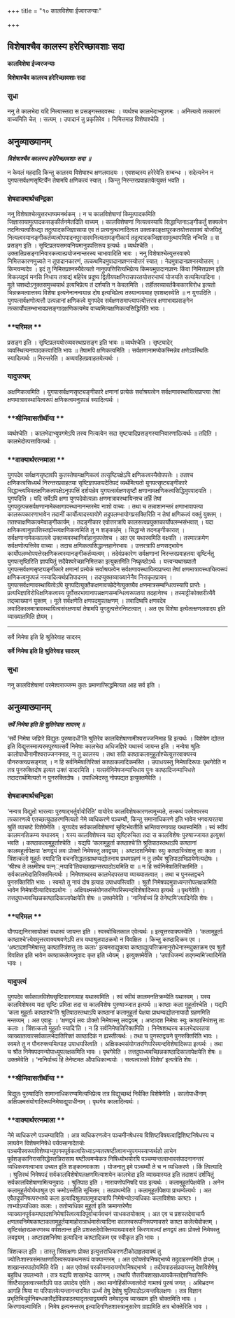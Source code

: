+++
title = "१० कालविशेषा ईज्वरजन्याः"

+++


## विशेषाश्चैव कालस्य हरेरिच्छावशाः सदा

**कालविशेषा ईज्वरजन्याः**

**विशेषाश्चैव कालस्य हरेरिच्छावशाः सदा**

### **सुधा**

ननु ते कालभेदा यदि नित्यास्तदा स प्रसङ्गस्तदवस्थः । व्यर्थश्च कालभेदाभ्युपगमः । अनित्यत्वे तत्कारणं वाच्यमिति चेत् । सत्यम् । उपादानं तु प्रकृतिरेव । निमित्तमाह विशेषाश्चेति ।

## **अनुव्याख्यानम्**

***विशेषाश्चैव कालस्य हरेरिच्छावशाः सदा ॥***

न केवलं महदादि किन्तु कालस्य विशेषाश्च क्षणलवादयः । एवशब्दस्य हरेरेवेति सम्बन्धः । सदेत्यनेन न युगपत्सर्वक्षणसृष्टिर्येन तेषामपि क्षणिकत्वं स्यात् । किन्तु निरन्तरप्रवाहतयेत्युक्तं भवति ।

### **शेषवाक्यार्थचन्द्रिका**

ननु विशेषाश्चेत्युत्तरभाष्यमनर्थकम् । न च कालविशेषाणां किमुत्पादकमिति जिज्ञासायामुत्पादकसङ्कीर्तनमेतदिति वाच्यम् । कालविशेषाणां नित्यत्वस्यापि सिद्धान्तिनाऽङ्गीकर्तुं शक्यत्वेन तदनित्यत्वसिध्द्या तदुत्पादकजिज्ञासाया एव तं प्रत्यनुत्थानादित्यत उक्ताकाङ्क्षापूरकतयोत्तरवाक्यं योजयितुं नित्यत्वस्यानङ्गीकर्तव्यत्वोपपादनपुरःसरमनित्यतामङ्गीकार्य तदुत्पादकजिज्ञासामुत्थापयिति नन्विति ॥ स प्रसङ्ग इति । सृष्टिप्रलयसमयनियमानुपपत्तिरूप इत्यर्थः ॥ व्यर्थश्चेति । उक्तातिप्रसङ्गानिवारकत्वात्प्रयोजनान्तरस्य चाभावादिति भावः । ननु विशेषाश्चेत्युत्तरवाक्ये निमित्तकारणमुच्यते न तूपादानकारणं, तत्कथमिदमुपादानप्रश्नस्योत्तरं स्यात् । नेदमुपादानप्रश्नस्योत्तरम् । किन्त्वन्यदेव । इदं तु निमित्तप्रश्नस्यैवेत्यतो नानुपपत्तिरित्यभिप्रेत्य किमयमुपादानप्रश्नः किंवा निमित्तप्रश्न इति विकल्पद्वयं मनसि निधाय तत्राद्यं बहिरेव प्रदूष्य द्वितीयपक्षनिरासपरतयोत्तरभाष्यं योजयति सत्यमित्यादिना । मूले चशब्दोऽनुक्तसमुच्चयार्थ इत्यभिप्रेत्य तं दर्शयति न केवलमिति । तर्हीतरव्यावर्तकैवकारविरोध इत्यतो भिन्नक्रमत्वात्तस्य विशेषा इत्यनेनानन्वयान्न दोष इत्यभिप्रेत्य तस्यान्वयमाह एवशब्दस्येति ॥ न युगपदिति । युगपत्सर्वक्षणोत्पत्तौ उत्पन्नानां क्षणिकत्वे युगपदेव सर्वक्षणसमाप्त्यापत्योत्तरत्र क्षणाभावप्रसङ्गेन तत्कार्योपलम्भाभावप्रसङ्गादक्षणिकत्वमेव वाच्यमित्यक्षणिकत्वसिद्धिरिति भावः ।

### **परिमल **

प्रसङ्ग इति । सृष्टिप्रलययोरव्यवस्थाप्रसङ्ग इति भावः ॥ व्यर्थश्चेति । सृष्ट्यादेर् व्यवस्थित्यनापादकत्वादिति भावः ॥ तेषामपि क्षणिकत्वमिति । सर्वक्षणानामप्येकस्मिन्नेव क्षणेऽवस्थितिः स्यादित्यर्थः ॥ निरन्तरेति । अव्यवहितप्रवाहतयेत्यर्थः ।

### **यादुपत्यम्**

अक्षणिकत्वमिति । युगपत्सर्वक्षणसृष्ट्यङ्गीकारे क्षणानां प्रत्येकं सर्वाश्रयत्वेन सर्वक्षणावस्थायित्वप्राप्त्या तेषां क्षणमात्रावस्थायित्वरूपं क्षणिकत्वमनुपपन्नं स्यादित्यर्थः ।

### **श्रीनिवासतीर्थीया **

व्यर्थश्चेति । कालभेदाभ्युपगमेऽपि तस्य नित्यत्वेन सदा सृष्ट्यादिप्रसङ्गस्यानिवारणादित्यर्थः ॥ तदिति । कालभेदोत्पत्तावित्यर्थः ।

### **वाक्यार्थरत्नमाला **

युगपदेव सर्वक्षणसृष्टावपि कुतस्तेषामक्षणिकत्वं तत्सृष्टिपक्षेऽपि क्षणिकत्वस्यैवोपपत्तेः । ततश्च क्षणिकत्वसिध्यर्थं निरन्तरप्रवाहतया सृष्टिज्ञापकपदेतिपदं व्यर्थमित्यतो युगपत्सृष्ट्यङ्गीकारे सिद्धान्त्यभिमतक्षणिकत्वपक्षेऽनुपपत्तिं दर्शयन्नेव युगपत्सर्वक्षणसृष्टौ क्षणानामक्षणिकत्वसिद्धिमुपपादयति । युगपदिति । यदि सर्वेऽपि क्षणा युगपदेवोत्पन्नाः क्षणमात्रावस्थायिनश्च तर्हि तेषां युगपदुत्पन्नसर्वक्षणानामेकक्षणावस्थानानन्तरमेव नाशो वाच्यः । तथा च तन्नाशानन्तरं क्षणाभावापत्या कालरूपकारणाभावेन तदानीं कार्योत्पादस्यायोगे तदुपलम्भायोगप्रसक्तिरिति न तेषां क्षणिकत्वं वक्तुं युक्तम् । ततश्चाक्षणिकत्वमेवाङ्गीकार्यम् । तदङ्गीकार एवोत्तरत्रापि कालसत्वप्रयुक्तकार्योपलम्भसंभवात् । यदा क्षणिकत्वानुपपत्तिस्तर्ह्यस्त्वक्षणिकत्वमिति तु न शङ्कार्हम् । सिद्धान्ते तदनङ्गीकारात् । सर्वक्षणानामेककालत्वे उक्तव्यवस्थानिर्वाहानुपपत्तेश्च । अत एव यथास्वमिति वक्ष्यति । तस्मात्क्रमेण सर्वक्षणोत्पत्तिरेव वाच्या । तदाच क्षणिकत्वसिद्धान्तहानेरभावः । उत्तरत्रापि क्षणसद्भावेन कार्योपलम्भोपपत्तेरक्षणिकत्वस्यानङ्गीकर्तव्यत्वम् । तदेवंप्रकारेण सर्वक्षणानां निरन्तरप्रवाहतया सृष्टिर्नतु युगपत्सृष्ठिरिति ज्ञापयितुं सदैवेश्वरेच्छानिमित्तका इत्युक्तमिति निष्कृष्ठोऽर्थः । यत्त्वन्यथाख्यातौ युगपत्सर्वक्षणसृष्ट्यङ्गीकारे क्षणानां प्रत्येकं सर्वाश्रयत्वेन सर्वक्षणावस्थायित्वप्राप्त्या तेषां क्षणमात्रावस्थायित्वरूपं क्षणिकत्वमुपपन्नं नस्यादित्यर्थप्रतिपादनम् । तदप्युक्तव्याख्यानेनैव निराकृतप्रायम् । युगपत्सर्वक्षणावस्थायित्वेऽपि युगपदित्युक्तैकक्षणावच्छेदेनेत्युक्तयैव क्षणमात्रसम्बन्धित्वस्यापि प्राप्तेः । प्रत्यभिज्ञाविरोधिक्षणिकत्वस्य पूर्वोत्तरभावानापन्नक्षणसम्बन्धित्वरूपतया तदहानेश्च । तस्माट्टीकोक्तरीत्यैवै तद्य्वाख्यानं युक्तम् । मूले सर्वक्षणेति क्षणपदमुपलक्षणम् । लवादिष्वपि क्षणवदेव लवादिकालमात्रावस्थायित्वसंरक्षणायां तेषामपि युगदुत्पत्तेरनिष्टत्वात् । अत एव विशेषा इत्येतत्क्षणलवादय इति व्याख्यातमिति ज्ञेयम् ।

------------------------------------------------------------------------

सर्वे निमेषा इति हि श्रुतिरेवाह सादरम्

**सर्वे निमेषा इति हि श्रुतिरेवाह सादरम्**

### **सुधा**

ननु कालविशेषाणां परमेश्वराज्जन्म कुतः प्रमाणात्सिद्धमित्यत आह सर्व इति ।

## **अनुव्याख्यानम्**

***सर्वे निमेषा इति हि श्रुतिरेवाह सादरम् ॥***

‘सर्वे निमेषा जज्ञिरे विद्युतः पुरुषादधी’ति श्रुतिरेव कालविशेषाणामीश्वराज्जनिमाह हि इत्यर्थः । विशेषेण द्योतत इति विद्युत्तस्मात्परमपुरुषात्सर्वे निमेषाः कालभेदा अधिजज्ञिरे यथास्वं जायन्त इति । नन्वेषा श्रुतिः कालोपाधीनामीश्वराज्जननमाह, न तु कालस्य । तथा सति काष्ठाकलामुहूर्ताश्चेत्युत्तरवाक्यस्य पौनरुक्त्यप्रसङ्गात् । न हि सर्वनिमेषातिरिक्तं काष्ठाकलादिकमस्ति । उपाधयस्तु निमेषादिरूपाः पृथगेवेति न तत्र पुनरुक्तिदोष इत्यत उक्तं सादरमिति । यत्सर्वनिमेषजन्माभिधाय पुनः काष्ठादिजन्माभिधत्ते तदादरार्थमित्यतो न पुनरुक्तिदोषः । उपाधिभेदस्तु नोपपद्यत इत्युक्तमेवेति ।

### **शेषवाक्यार्थचन्द्रिका**

‘नन्वत्र विद्युतो भारत्याः पुरुषाद्भर्तुर्वायोरिति’ वायोरेव कालविशेषकारणत्वमुच्यते, तत्कथं परमेश्वरस्य तत्कारणत्वे एतच्छत्युदाहरणमित्यतो नेमे व्यधिकरणे पञ्चम्यौ, किन्तु समानाधिकरणे इति भावेन भगवत्परतया श्रुतिं व्याचष्टे विशेषेणेति । युगपदेव सर्वकालविशेषाणां सृष्टिर्भवतीति भ्रान्तिवारणायाह यथास्वमिति । स्वं स्वीयं कालमनतिक्रम्य यथास्वम् । यस्य कालविशेषस्य यदा सृष्टिरुचिता तदा स कालविशेषः पुरुषाज्जायत इत्युक्तं भवति । काष्ठाकलामुहूर्ताश्चेति । यद्यपि ‘कलामुहूर्ता काष्ठाश्चे’ति श्रुतिपाठस्तथाऽपि काष्ठानां कालमहूर्तापेक्षया ‘क्षणद्वयं लवः प्रोक्तो निमेषस्तु लवद्वयम् । अष्टादशनिमेषाः स्युः काष्ठास्त्रिंशत्तु ताः कलाः । त्रिंशत्कलो मुहूर्तः स्यादि’ति वचनसिद्धतत्प्राथम्यद्योतनाय प्रथमग्रहणं न तु तथैव श्रुतिपाठाभिप्रायेणेत्यदोषः । ‘श्रीश्च ते लक्ष्मीश्च पत्न््नयावि’तिवच्छाखान्तरपाठोऽयमिति वा ॥ न हि सर्वनिमेषातिरिक्तमिति । सर्वकालभेदातिरिक्तमित्यर्थः । निमेषशब्दस्य कालभेदपरतया व्याख्यातत्वात् । तथा च पुनस्तद्वचने पुनरुक्तिरिति भावः । स्वमते तु नायं दोष इत्याह उपाधयस्त्विति । श्रुतौ निमेषपदमुपाध्यन्तरोपलक्षकमिति भावेन निमेषादीत्यादिपदप्रयोगः । अक्षिपक्ष्मसंयोगतरणिपरिस्पन्दविशेषादिरूपा इत्यर्थः ॥ पृथगेवेति । तत्तदुपाध्यवच्छिन्नकाष्ठादिकालापेक्षयेति शेषः ॥ उक्तमेवेति । ‘नानिर्वाच्यं हि तेनेष्टमि’त्यादिनेति शेषः ।

### **परिमल **

यौगपद्यनिरासायोक्तं यथास्वं जायन्त इति । स्वस्वोचितकाल एवेत्यर्थः ॥ इत्युत्तरवाक्यस्येति । ‘कलामुहूर्ताः काष्ठाश्चे’त्येवमुत्तरवाक्यश्रवणेऽपि तत्र यथाश्रुतपाठक्रमो न विवक्षितः । किन्तु काष्ठादिक्रम एव । ‘अष्टादशनिमेषास्तु काष्ठास्त्रिंशत्तु ताः कलाः’ इत्यमराद्युक्त्या काष्ठाद्युत्पत्तिक्रमानुरोधेनास्मदुक्तक्रम एव श्रुतौ विवक्षित इति भावेन काष्ठाकलेत्यनुवादः कृत इति ध्येयम् । इत्युक्तमेवेति । ‘उपाधिजन्यं तद्गम्यमि’त्यादिनेति भावः ।

### **यादुपत्यं**

युगपदेव सर्वकालविशेषसृष्टिवारणायाह यथास्वमिति । स्वं स्वीयं कालमनतिक्रम्येति यथास्वम् । यस्य कालविशेषस्य यदा सृष्टिः प्रमिता तदा स कालविशेषः पुरुषाज्जात इत्यर्थः ॥ काष्ठाः कला मुहूर्ताश्चेति । यद्यपि ‘कला मुहूर्ताः काष्ठाश्चे’ति श्रुतिपाठस्तथाऽपि काष्ठानां कलामुहूर्ता पेक्षया प्राथम्यद्योतनायादौ ग्रहणमिति मन्तव्यम् । अत एवाहुः । ‘क्षणद्वयं लवः प्रोक्तो निमेषास्तु लवद्वयम् । अष्टादश निमेषाः स्युः काष्ठास्त्रिंशत्तु ताः कलाः । त्रिंशत्कलो मुहूर्ताः स्यादि’ति । न हि सर्वनिमेषातिरिक्तमिति । निमेषशब्दस्य कालभेदपरतया व्याख्यातत्वात्सर्वकालभेदातिरिक्तं काष्ठादिकं न ह्यस्तीत्यर्थः । तथा च पुनस्तद्वचने पुनरुक्तिरिति भावः । स्वमते तु न पौनरुक्त्यमित्याह उपाधयस्त्विति । अक्षिकक्ष्मसंयोगतरणिपरिस्पन्दविशेषादिरूपा इत्यर्थः । तथा च श्रौत निमेषपदमन्योपाध्युपलक्षकमिति भावः । पृथगेवेति । तत्तदुपाध्यवच्छिन्नकाष्ठादिकालापेक्षयेति शेषः ॥ उक्तमेवेति । ‘नानिर्वाच्यं हि तेनेष्टमत औपाधिकान्ययोः । सत्यत्वात्को विशेष’ इत्यत्रेति शेषः ।

### **श्रीनिवासतीर्थीया **

विद्युतः पुरुषादिति सामानाधिकरण्यमित्यभिप्रेत्य तत्र विद्युच्छब्दं निर्वक्ति विशेषेणेति । कालोपाधीनाम् अक्षिपक्ष्मसंयोगादिरूपनिमेषाद्युपाधीनाम् । पृथगेव कालादित्यर्थः ।

### **वाक्यार्थरत्नमाला **

नेमे व्यधिकरणे पञ्चम्याविति । अत्र व्यधिकरणत्वेन पञ्चमीनषेधस्य विशिष्टविषयत्वाद्विशिष्टनिषेधस्य च लाघवेन विशेषणनिषेधे पर्यवसानादेतयोः पञ्चमीस्वरूपविशेष्याभ्युपगमपूर्वकत्वसिध्याऽन्यतरषष्टीत्वानभ्युपगमस्याप्यर्थतो लाभेन पूर्वशङ्कानिराससिद्धेस्तन्निरासाय षष्टीत्वमप्येकत्र निषिध्योभयोरपि पञ्चम्यन्तत्वाभावसंपादनानन्तरं व्यधिकरणत्वाभाव उच्यत इति शङ्कानवकाशः । योजनातु इमे पञ्चम्यौ ते च न व्यधिकरणे । किं त्वित्यादि । श्रुतिस्थं निमेषपदं सर्वकालविशेषोपलक्षणमित्याशयेन कालभेदा इति व्याख्यास्यत इति तदाशयं दर्शयितुं सर्वकालविशेषाणामित्यनुवादः । श्रुतिपाठ इति । नारायणोपनिषदि पाठ इत्यर्थः । कलामुहूर्तापेक्षयेति । अनेन कलामुहूर्तयोर्यथाश्रुत एव क्रमोऽस्तीति सूचितम् । तत्प्राथम्येति । कलामुहूर्तापेक्षया प्राथम्येत्यर्थः । अत एवैतदुपनिषत्परभाष्ये कला इत्यादिश्रुतपाठमुपादायापि निमेषेभ्योऽप्यधिकाः कलाविशेषाः काष्टाः । ताभ्योऽप्यधिकाः कलाः । ततोप्यधिका मुहूर्ता इति क्रमान्तरेणैव व्याख्यानपूर्वकमष्ठादशनिमेषास्त्वित्यादिपूर्वाचार्यवचनं साधकतयोक्तम् । अत एव च प्रशस्तदेवाचार्यैः क्षणलवनिमेषकाष्टाकलामुहूर्तयामाहोरात्रार्धमासेत्यादिना कालस्वरूपनिरूपणावसरे काष्टा कलेत्येवोक्तम् । सृष्टिसंहारप्रकरणस्थ वर्षशतान्त इति प्रशस्तदेवोक्तिव्याख्यावसरे किरणावल्यां क्षणद्वयं लवः प्रोक्तो निमेषस्तु लवद्वयम् । अष्टादशनिमेषा इत्यादिना काष्टादिक्रम एव स्वीकृत इति भावः ।

त्रिंशत्कल इति । तास्तु त्रिंशत्क्षणः प्रोक्त इत्युत्तराधिकरणटीकोदाहृतवाक्यं तु ज्योतिःशास्त्रसंमतक्षणादिस्वरूपकथनरूपं वाक्यान्तरम् । अत एवोक्तोपनिषद्भाष्ये तदुदाहरणमिति ज्ञेयम् । शाखान्तरपाठोयमिति वेति । अत एवोक्तं परकीयनारायणोपनिषद्भाष्ये । तदीयपाठसंप्रदायस्तु देशविशेषेषु बहुविध उपलभ्यते । तत्र यद्यपि शाखाभेदः कारणम् । तथापि त्तैत्तरीयशाखाध्यायकैस्तद्देशनिवासिभिः शिष्टैरादृतत्वात्सर्वोऽपि पाठ उपादेय एवेति । तथा मानोहिंसीज्जातवेदो गामश्वं पुरुषं जगत् । अबिभ्रदग्न आगहि श्रिया मा परिपातयेत्यन्तानन्तरमित ऊर्ध्वं तेषु देशेषु श्रुतिपाठोऽत्यन्तविलक्षणः । तत्र विज्ञान प्रभृतिभिःपूर्वनिबन्धकारैर्द्राविडपाठस्यादृतत्वाद्वयमपि तमेवादृत्य व्याख्याम इति चोक्तमिति भावः । किरणावल्यामिति । निमेष इत्यनन्तरम् इत्यादिगणितशास्त्रानुसारेण ग्राह्यमिति तत्र चोक्तेरिति भावः ।

